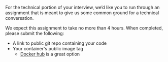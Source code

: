For the technical portion of your interview, we’d like you to run through an assignment that is meant to give us some common ground for a technical conversation.  

We expect this assignment to take no more than 4 hours. When completed, please submit the following:
- A link to public git repo containing your code
- Your container's public image tag
    - [Docker hub](https://hub.docker.com/) is a great option